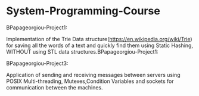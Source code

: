 # System-Programming-Course

BPapageorgiou-Project1:

Implementation of the Trie Data structure(https://en.wikipedia.org/wiki/Trie)
for saving all the words of a text and quickly find them using Static Hashing,
WITHOUT using STL data structures.BPapageorgiou-Project1:

BPapageorgiou-Project3:

Application of sending and receiving messages between servers using POSIX Multi-threading,
Mutexes,Condition Variables and sockets for communication between the machines.




